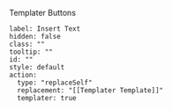 
Templater Buttons

```meta-bind-button
label: Insert Text
hidden: false
class: ""
tooltip: ""
id: ""
style: default
action:
  type: "replaceSelf"
  replacement: "[[Templater Template]]"
  templater: true
```